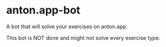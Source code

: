 # anton.app-bot
A bot that will solve your exercises on anton.app.

This bot is NOT done and might not solve every exercise type.
